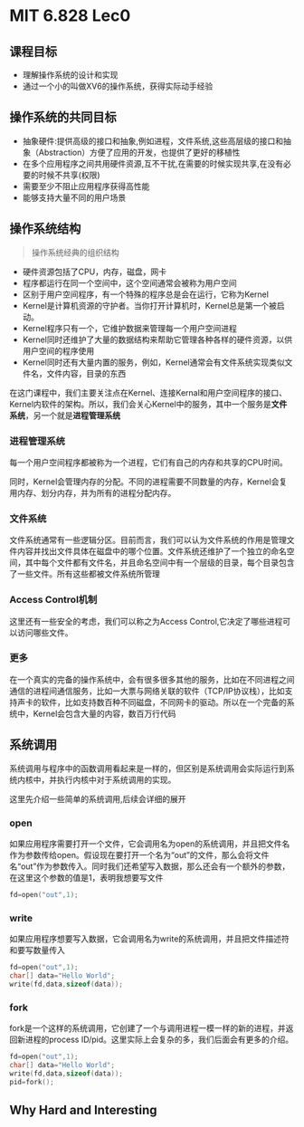 # MIT 6.828 Lec0


## 课程目标

- 理解操作系统的设计和实现
- 通过一个小的叫做XV6的操作系统，获得实际动手经验

## 操作系统的共同目标

- 抽象硬件:提供高级的接口和抽象,例如进程，文件系统,这些高层级的接口和抽象（Abstraction）方便了应用的开发，也提供了更好的移植性
- 在多个应用程序之间共用硬件资源,互不干扰,在需要的时候实现共享,在没有必要的时候不共享(权限)
- 需要至少不阻止应用程序获得高性能
- 能够支持大量不同的用户场景

## 操作系统结构
> 操作系统经典的组织结构  


- 硬件资源包括了CPU，内存，磁盘，网卡
- 程序都运行在同一个空间中，这个空间通常会被称为用户空间
- 区别于用户空间程序，有一个特殊的程序总是会在运行，它称为Kernel
- Kernel是计算机资源的守护者。当你打开计算机时，Kernel总是第一个被启动。
- Kernel程序只有一个，它维护数据来管理每一个用户空间进程
- Kernel同时还维护了大量的数据结构来帮助它管理各种各样的硬件资源，以供用户空间的程序使用
- Kernel同时还有大量内置的服务，例如，Kernel通常会有文件系统实现类似文件名，文件内容，目录的东西

在这门课程中，我们主要关注点在Kernel、连接Kernal和用户空间程序的接口、Kernel内软件的架构。所以，我们会关心Kernel中的服务，其中一个服务是**文件系统**，另一个就是**进程管理系统**


### 进程管理系统

每一个用户空间程序都被称为一个进程，它们有自己的内存和共享的CPU时间。

同时，Kernel会管理内存的分配。不同的进程需要不同数量的内存，Kernel会复用内存、划分内存，并为所有的进程分配内存。


### 文件系统

文件系统通常有一些逻辑分区。目前而言，我们可以认为文件系统的作用是管理文件内容并找出文件具体在磁盘中的哪个位置。文件系统还维护了一个独立的命名空间，其中每个文件都有文件名，并且命名空间中有一个层级的目录，每个目录包含了一些文件。所有这些都被文件系统所管理


### Access Control机制
这里还有一些安全的考虑，我们可以称之为Access Control,它决定了哪些进程可以访问哪些文件。


### 更多

在一个真实的完备的操作系统中，会有很多很多其他的服务，比如在不同进程之间通信的进程间通信服务，比如一大票与网络关联的软件（TCP/IP协议栈），比如支持声卡的软件，比如支持数百种不同磁盘，不同网卡的驱动。所以在一个完备的系统中，Kernel会包含大量的内容，数百万行代码


## 系统调用

系统调用与程序中的函数调用看起来是一样的，但区别是系统调用会实际运行到系统内核中，并执行内核中对于系统调用的实现。

这里先介绍一些简单的系统调用,后续会详细的展开

### open

如果应用程序需要打开一个文件，它会调用名为open的系统调用，并且把文件名作为参数传给open。假设现在要打开一个名为“out”的文件，那么会将文件名“out”作为参数传入。同时我们还希望写入数据，那么还会有一个额外的参数，在这里这个参数的值是1，表明我想要写文件

```c
fd=open("out",1);
```

### write

如果应用程序想要写入数据，它会调用名为write的系统调用，并且把文件描述符和要写数量传入

```c
fd=open("out",1);
char[] data="Hello World";
write(fd,data,sizeof(data));
```
### fork
fork是一个这样的系统调用，它创建了一个与调用进程一模一样的新的进程，并返回新进程的process ID/pid。这里实际上会复杂的多，我们后面会有更多的介绍。
```c
fd=open("out",1);
char[] data="Hello World";
write(fd,data,sizeof(data));
pid=fork();
```

## Why Hard and Interesting


